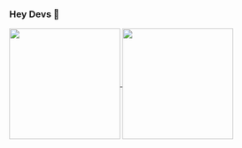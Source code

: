 ### Hey Devs 👋

<a href="https://github.com/ThiagoOrlandini/github-readme-stats">
  <img height=200 align="center" src="https://github-readme-stats.vercel.app/api?username=ThiagoOrlandini&show_icons=true&theme=dark&bg_color=00000000" />
</a>
<a href="https://github.com/ThiagoOrlandini/github-readme-stats">
  <img height=200 align="center" src="https://github-readme-stats.vercel.app/api/top-langs?username=ThiagoOrlandini&layout=compact&langs_count=8&card_width=320" />
</a>
